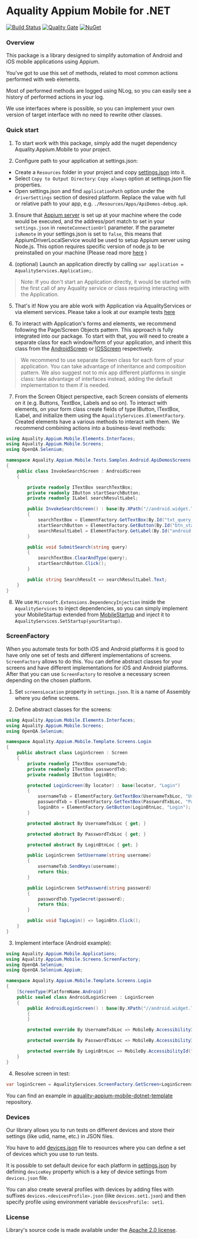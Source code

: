 # Aquality Appium Mobile for .NET

[![Build Status](https://dev.azure.com/aquality-automation/aquality-automation/_apis/build/status/aquality-automation.aquality-appium-mobile-dotnet?branchName=master)](https://dev.azure.com/aquality-automation/aquality-automation/_build/latest?definitionId=7&branchName=master)
[![Quality Gate](https://sonarcloud.io/api/project_badges/measure?project=aquality-automation_aquality-appium-mobile-dotnet&metric=alert_status)](https://sonarcloud.io/dashboard?id=aquality-automation_aquality-appium-mobile-dotnet)
[![NuGet](https://img.shields.io/nuget/v/Aquality.Appium.Mobile)](https://www.nuget.org/packages/Aquality.Appium.Mobile)

### Overview

This package is a library designed to simplify automation of Android and iOS mobile applications using Appium.

You've got to use this set of methods, related to most common actions performed with web elements.

Most of performed methods are logged using NLog, so you can easily see a history of performed actions in your log.

We use interfaces where is possible, so you can implement your own version of target interface with no need to rewrite other classes. 

### Quick start

1. To start work with this package, simply add the nuget dependency Aquality.Appium.Mobile to your project.

2. Configure path to your application at settings.json:
 - Create a `Resources` folder in your project and copy [settings.json](Aquality.Appium.Mobile/src/Aquality.Appium.Mobile/Resources/settings.json) into it. 
 - Select `Copy to Output Directory`: `Copy always` option at settings.json file properties.
 - Open settings.json and find `applicationPath` option under the `driverSettings` section of desired platform. Replace the value with full or relative path to your app, e.g. `./Resources/Apps/ApiDemos-debug.apk`.

3. Ensure that [Appium server](https://appium.io) is set up at your machine where the code would be executed, and the address/port match to set in your `settings.json` in `remoteConnectionUrl` parameter.
If the parameter `isRemote` in your settings.json is set to `false`, this means that AppiumDriverLocalService would be used to setup Appium server using Node.js. This option requires specific version of node.js to be preinstalled on your machine (Please read more [here](http://appium.io/docs/en/contributing-to-appium/appium-from-source/#nodejs) )

4. (optional) Launch an application directly by calling `var application = AqualityServices.Application;`. 
> Note: 
If you don't start an Application directly, it would be started with the first call of any Aquality service or class requiring interacting with the Application.

5. That's it! Now you are able work with Application via AqualityServices or via element services.
Please take a look at our example tests [here](Aquality.Appium.Mobile/tests/Aquality.Appium.Mobile.Tests/Samples/)

6. To interact with Application's forms and elements, we recommend following the Page/Screen Objects pattern. This approach is fully integrated into our package.
To start with that, you will need to create a separate class for each window/form of your application, and inherit this class from the [AndroidScreen](Aquality.Appium.Mobile/src/Aquality.Appium.Mobile/Screens/AndroidScreen.cs) or [IOSScreen](Aquality.Appium.Mobile/src/Aquality.Appium.Mobile/Screens/IOSScreen.cs) respectively. 

> We recommend to use separate Screen class for each form of your application. You can take advantage of inheritance and composition pattern. We also suggest not to mix app different platforms in single class: take advantage of interfaces instead, adding the default implementation to them if is needed.


7. From the Screen Object perspective, each Screen consists of elements on it (e.g. Buttons, TextBox, Labels and so on). 
To interact with elements, on your form class create fields of type IButton, ITextBox, ILabel, and initialize them using the `AqualityServices.ElementFactory`. Created elements have a various methods to interact with them. We recommend combining actions into a business-level methods:

```csharp
using Aquality.Appium.Mobile.Elements.Interfaces;
using Aquality.Appium.Mobile.Screens;
using OpenQA.Selenium;

namespace Aquality.Appium.Mobile.Tests.Samples.Android.ApiDemosScreens
{
    public class InvokeSearchScreen : AndroidScreen
    {

        private readonly ITextBox searchTextBox;
        private readonly IButton startSearchButton;
        private readonly ILabel searchResultLabel;

        public InvokeSearchScreen() : base(By.XPath("//android.widget.TextView[@text='App/Search/Invoke Search']"), "Invoke Search")
        {
            searchTextBox = ElementFactory.GetTextBox(By.Id("txt_query_prefill"), "Search");
            startSearchButton = ElementFactory.GetButton(By.Id("btn_start_search"), "Start search");
            searchResultLabel = ElementFactory.GetLabel(By.Id("android:id/search_src_text"), "Search results");
        }

        public void SubmitSearch(string query)
        {
            searchTextBox.ClearAndType(query);
            startSearchButton.Click();
        }

        public string SearchResult => searchResultLabel.Text;
    }
}


```

8. We use `Microsoft.Extensions.DependencyInjection` inside the `AqualityServices` to inject dependencies, so you can simply implement your MobileStartup extended from [MobileStartup](Aquality.Appium.Mobile/src/Aquality.Appium.Mobile/Applications/MobileStartup.cs) and inject it to `AqualityServices.SetStartup(yourStartup)`.

### ScreenFactory

When you automate tests for both iOS and Android platforms it is good to have only one set of tests and different implementations of screens. `ScreenFactory` allows to do this. You can define abstract classes for your screens and have different implementations for iOS and Android platforms. After that you can use `ScreenFactory` to resolve a necessary screen depending on the chosen platform.

1. Set `screensLocation` property in `settings.json`. It is a name of Assembly where you define screens.

2. Define abstract classes for the screens:

```csharp
using Aquality.Appium.Mobile.Elements.Interfaces;
using Aquality.Appium.Mobile.Screens;
using OpenQA.Selenium;

namespace Aquality.Appium.Mobile.Template.Screens.Login
{
    public abstract class LoginScreen : Screen
    {
        private readonly ITextBox usernameTxb;
        private readonly ITextBox passwordTxb;
        private readonly IButton loginBtn;

        protected LoginScreen(By locator) : base(locator, "Login")
        {
            usernameTxb = ElementFactory.GetTextBox(UsernameTxbLoc, "Username");
            passwordTxb = ElementFactory.GetTextBox(PasswordTxbLoc, "Password");
            loginBtn = ElementFactory.GetButton(LoginBtnLoc, "Login");
        }

        protected abstract By UsernameTxbLoc { get; }

        protected abstract By PasswordTxbLoc { get; }

        protected abstract By LoginBtnLoc { get; }

        public LoginScreen SetUsername(string username)
        {
            usernameTxb.SendKeys(username);
            return this;
        }

        public LoginScreen SetPassword(string password)
        {
            passwordTxb.TypeSecret(password);
            return this;
        }

        public void TapLogin() => loginBtn.Click();
    }
}
```

3. Implement interface (Android example):

```csharp
using Aquality.Appium.Mobile.Applications;
using Aquality.Appium.Mobile.Screens.ScreenFactory;
using OpenQA.Selenium;
using OpenQA.Selenium.Appium;

namespace Aquality.Appium.Mobile.Template.Screens.Login
{
    [ScreenType(PlatformName.Android)]
    public sealed class AndroidLoginScreen : LoginScreen
    {
        public AndroidLoginScreen() : base(By.XPath("//android.widget.TextView[@text='Login']"))
        {
        }

        protected override By UsernameTxbLoc => MobileBy.AccessibilityId("username");

        protected override By PasswordTxbLoc => MobileBy.AccessibilityId("password");

        protected override By LoginBtnLoc => MobileBy.AccessibilityId("loginBtn");
    }
}
```

4. Resolve screen in test:

```csharp
var loginScreen = AqualityServices.ScreenFactory.GetScreen<LoginScreen>();
```

You can find an example in [aquality-appium-mobile-dotnet-template](https://github.com/aquality-automation/aquality-appium-mobile-dotnet-template) repository.

### Devices

Our library allows you to run tests on different devices and store their settings (like udid, name, etc.) in JSON files.

You have to add [devices.json](Aquality.Appium.Mobile/src/Aquality.Appium.Mobile/Resources/devices.json) file to resources where you can define a set of devices which you use to run tests.

It is possible to set default device for each platform in [settings.json](Aquality.Appium.Mobile/src/Aquality.Appium.Mobile/Resources/settings.json) by defining `deviceKey` property which is a key of device settings from `devices.json` file.

You can also create several profiles with devices by adding files with suffixes `devices.<devicesProfile>.json` (like `devices.set1.json`) and then specify profile using environment variable `devicesProfile: set1`.

### License
Library's source code is made available under the [Apache 2.0 license](LICENSE).
